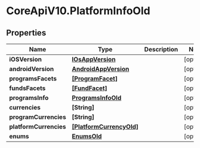 # CoreApiV10.PlatformInfoOld

## Properties
Name | Type | Description | Notes
------------ | ------------- | ------------- | -------------
**iOSVersion** | [**IOsAppVersion**](IOsAppVersion.md) |  | [optional] 
**androidVersion** | [**AndroidAppVersion**](AndroidAppVersion.md) |  | [optional] 
**programsFacets** | [**[ProgramFacet]**](ProgramFacet.md) |  | [optional] 
**fundsFacets** | [**[FundFacet]**](FundFacet.md) |  | [optional] 
**programsInfo** | [**ProgramsInfoOld**](ProgramsInfoOld.md) |  | [optional] 
**currencies** | **[String]** |  | [optional] 
**programCurrencies** | **[String]** |  | [optional] 
**platformCurrencies** | [**[PlatformCurrencyOld]**](PlatformCurrencyOld.md) |  | [optional] 
**enums** | [**EnumsOld**](EnumsOld.md) |  | [optional] 


